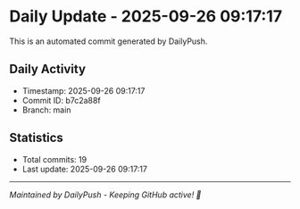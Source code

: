 # Daily Update - 2025-09-26 09:17:17

This is an automated commit generated by DailyPush.

## Daily Activity
- Timestamp: 2025-09-26 09:17:17
- Commit ID: b7c2a88f
- Branch: main

## Statistics
- Total commits: 19
- Last update: 2025-09-26 09:17:17

---
*Maintained by DailyPush - Keeping GitHub active! 🚀*

